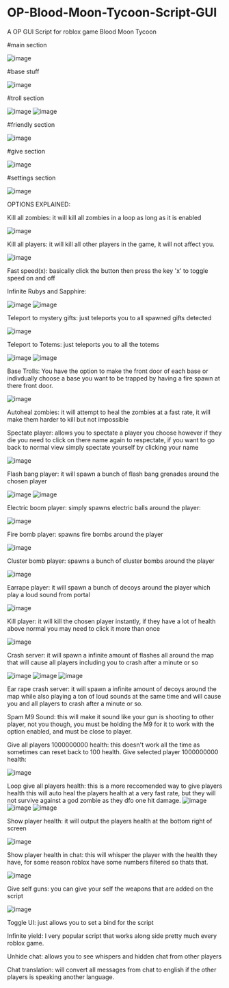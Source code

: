 # OP-Blood-Moon-Tycoon-Script-GUI
A OP GUI Script for roblox game Blood Moon Tycoon

#main section

![image](https://user-images.githubusercontent.com/87576045/221212693-257f33ec-8cad-4714-abc5-9769f5e90576.png)


#base stuff

![image](https://user-images.githubusercontent.com/87576045/222224354-e03f5d25-1f08-4916-896f-e5ce4f79fb57.png)


#troll section

![image](https://user-images.githubusercontent.com/87576045/221213629-2772852b-ee39-4420-a94e-f2460951801a.png)
![image](https://user-images.githubusercontent.com/87576045/221213732-11d13d95-70ab-41d0-9d0a-dd1c3c5943b0.png)


#friendly section

![image](https://user-images.githubusercontent.com/87576045/221213852-611a2eef-8f50-41b9-9683-660932b6ee02.png)


#give section

![image](https://user-images.githubusercontent.com/87576045/221214015-80f8778f-0dad-4758-9b0e-110979cf5cb6.png)


#settings section

![image](https://user-images.githubusercontent.com/87576045/221214117-9cfa3156-4cb2-4c80-ba06-e13e1fb51c64.png)


OPTIONS EXPLAINED:

Kill all zombies: it will kill all zombies in a loop as long as it is enabled

![image](https://user-images.githubusercontent.com/87576045/222213883-779047ab-ea1b-4440-a53b-9fcdc07bb336.png)

Kill all players: it will kill all other players in the game, it will not affect you.

![image](https://user-images.githubusercontent.com/87576045/222214134-3399b59d-8ad5-48ac-9b05-1f717bcd9c36.png)

Fast speed(x): basically click the button then press the key 'x' to toggle speed on and off


Infinite Rubys and Sapphire:

![image](https://user-images.githubusercontent.com/87576045/222214685-e4ce4d6f-1a2c-4961-9682-ccd50aeccb79.png)
![image](https://user-images.githubusercontent.com/87576045/222214721-dc561276-b343-47eb-939d-1a6561b18b90.png)


Teleport to mystery gifts: just teleports you to all spawned gifts detected

![image](https://user-images.githubusercontent.com/87576045/222215040-536f4338-2318-407d-a8f0-dcb5171bcfb9.png)


Teleport to Totems: just teleports you to all the totems

![image](https://user-images.githubusercontent.com/87576045/222215298-46e4a312-3312-43d7-adc0-62d189cc06d4.png)
![image](https://user-images.githubusercontent.com/87576045/222215344-51ad0a4e-ad2e-41a1-a320-3397d5c74406.png)


Base Trolls: You have the option to make the front door of each base or indivdually choose a base you want to be trapped by having a fire spawn at there front door.

![image](https://user-images.githubusercontent.com/87576045/222217727-ce56f3a9-da6d-4daf-a649-9adc730d96a6.png)


Autoheal zombies: it will attempt to heal the zombies at a fast rate, it will make them harder to kill but not impossible

Spectate player: allows you to spectate a player you choose however if they die you need to click on there name again to respectate, if you want to go back to normal view simply spectate yourself by clicking your name

![image](https://user-images.githubusercontent.com/87576045/222218251-e77bd3ec-abc9-44c3-9dbf-7a2d300f36e6.png)

Flash bang player: it will spawn a bunch of flash bang grenades around the chosen player

![image](https://user-images.githubusercontent.com/87576045/222218518-4bbe45aa-ef79-44c8-839b-f43059badd54.png)
![image](https://user-images.githubusercontent.com/87576045/222218614-64236f3c-e2f3-4589-b95c-7c84c396b9ca.png)

Electric boom player: simply spawns electric balls around the player:

![image](https://user-images.githubusercontent.com/87576045/222218806-27e63e4f-7c9e-46ca-a358-731d42908798.png)

Fire bomb player: spawns fire bombs around the player

![image](https://user-images.githubusercontent.com/87576045/222219006-2f768bd5-370e-4b74-9a10-3bfe8d1cd797.png)

Cluster bomb player: spawns a bunch of cluster bombs around the player

![image](https://user-images.githubusercontent.com/87576045/222219204-50c569d6-2a51-4521-a867-1dc8abce5917.png)

Earrape player: it will spawn a bunch of decoys around the player which play a loud sound from portal

![image](https://user-images.githubusercontent.com/87576045/222219451-9dc80c49-584a-4613-a057-43ef9f0b22ba.png)


Kill player: it will kill the chosen player instantly, if they have a lot of health above normal you may need to click it more than once

![image](https://user-images.githubusercontent.com/87576045/222219891-bee89284-dad4-468f-aa7e-272b13d60fa6.png)


Crash server: it will spawn a infinite amount of flashes all around the map that will cause all players including you to crash after a minute or so

![image](https://user-images.githubusercontent.com/87576045/222224720-7f29c637-d26f-4877-b8fb-8191763a06e9.png)
![image](https://user-images.githubusercontent.com/87576045/222224963-adc11060-8ca8-4873-abc2-b026b4643706.png)
![image](https://user-images.githubusercontent.com/87576045/222225075-407c6bb2-3c67-4f6c-901d-d57d966c9bd5.png)


Ear rape crash server: it will spawn a infinite amount of decoys around the map while also playing a ton of loud sounds at the same time and will cause you and all players to crash after a minute or so.


Spam M9 Sound: this will make it sound like your gun is shooting to other player, not you though, you must be holding the M9 for it to work with the option enabled, and must be close to player.


Give all players 1000000000 health: this doesn't work all the time as sometimes can reset back to 100 health.
Give selected player 1000000000 health:

![image](https://user-images.githubusercontent.com/87576045/222221083-e4dcf809-d321-4e83-a989-271ae061c469.png)


Loop give all players health: this is a more reccomended way to give players health this will auto heal the players health at a very fast rate, but they will not survive against a god zombie as they dfo one hit damage.
![image](https://user-images.githubusercontent.com/87576045/222221590-571ce1d9-c817-4dfd-b2f6-a93290953de2.png)
![image](https://user-images.githubusercontent.com/87576045/222221613-30251420-d42f-46b9-b413-0bd23148a27e.png)
![image](https://user-images.githubusercontent.com/87576045/222221642-60989a21-b5bc-48da-85b2-da0f0b5a1b4c.png)


Show player health: it will output the players health at the bottom right of screen

![image](https://user-images.githubusercontent.com/87576045/222222904-f9edc1f1-002c-492f-aa6d-f1132917e177.png)

Show player health in chat: this will whisper the player with the health they have, for some reason roblox have some numbers filtered so thats that.

![image](https://user-images.githubusercontent.com/87576045/222223888-18d9d16f-0be5-4fb9-afe7-5165a900bad7.png)


Give self guns: you can give your self the weapons that are added on the script

![image](https://user-images.githubusercontent.com/87576045/222224126-3355f7ba-f29e-424e-847a-9b03e1ec982c.png)




Toggle UI: just allows you to set a bind for the script

Infinite yield: I very popular script that works along side pretty much every roblox game.

Unhide chat: allows you to see whispers and hidden chat from other players

Chat translation: will convert all messages from chat to english if the other players is speaking another language.











